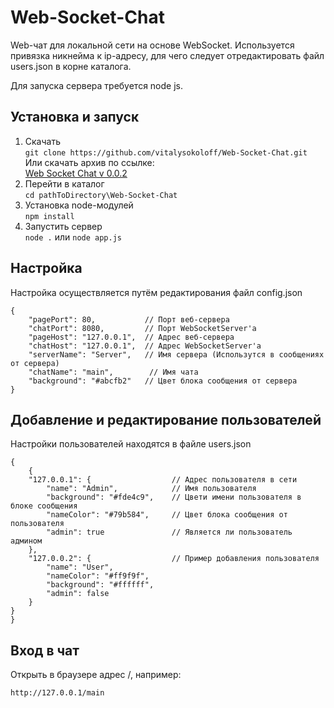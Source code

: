 # Web-Socket-Chat
Web-чат для локальной сети на основе WebSocket. Используется привязка никнейма к ip-адресу, для чего следует отредактировать файл users.json в корне каталога.

Для запуска сервера требуется node js.

## Установка и запуск
1. Скачать\
```git clone https://github.com/vitalysokoloff/Web-Socket-Chat.git```\
Или скачать архив по ссылке:\
[Web Socket Chat v 0.0.2](https://github.com/vitalysokoloff/Web-Socket-Chat/releases/download/preAplha/Web-Socket-Chat-0-0-2.zip)
2. Перейти в каталог\
```cd pathToDirectory\Web-Socket-Chat```
3. Установка node-модулей\
```npm install```
4. Запустить сервер\
```node .``` или ```node app.js```

## Настройка
Настройка осуществляется путём редактирования файл config.json
```
{
    "pagePort": 80,           // Порт веб-сервера
    "chatPort": 8080,         // Порт WebSocketServer'а
    "pageHost": "127.0.0.1",  // Адрес веб-сервера
    "chatHost": "127.0.0.1",  // Адрес WebSocketServer'а
    "serverName": "Server",   // Имя сервера (Использутся в сообщениях от сервера)
    "chatName": "main",        // Имя чата
    "background": "#abcfb2"   // Цвет блока сообщения от сервера
}
```
## Добавление и редактирование пользователей
Настройки пользователей находятся в файле users.json
```
{
    {
    "127.0.0.1": {                  // Адрес пользователя в сети 
        "name": "Admin",            // Имя пользователя
        "background": "#fde4c9",    // Цвети имени пользователя в блоке сообщения 
        "nameColor": "#79b584",     // Цвет блока сообщения от пользователя
        "admin": true               // Является ли пользователь админом 
    },
    "127.0.0.2": {                  // Пример добавления пользователя
        "name": "User",
        "nameColor": "#ff9f9f",
        "background": "#ffffff",
        "admin": false
    }
}
}
```
## Вход в чат
Открыть в браузере адрес <pageHost>/<chatName>, например:
```
http://127.0.0.1/main    
```
